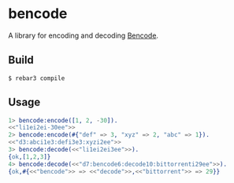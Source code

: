 bencode
=====

A library for encoding and decoding [Bencode](https://en.wikipedia.org/wiki/Bencode).

Build
-----

    $ rebar3 compile

Usage
-----

```erlang
1> bencode:encode([1, 2, -30]).
<<"li1ei2ei-30ee">>
2> bencode:encode(#{"def" => 3, "xyz" => 2, "abc" => 1}).
<<"d3:abci1e3:defi3e3:xyzi2ee">>
3> bencode:decode(<<"li1ei2ei3ee">>).
{ok,[1,2,3]}
4> bencode:decode(<<"d7:bencode6:decode10:bittorrenti29ee">>).
{ok,#{<<"bencode">> => <<"decode">>,<<"bittorrent">> => 29}}
```
